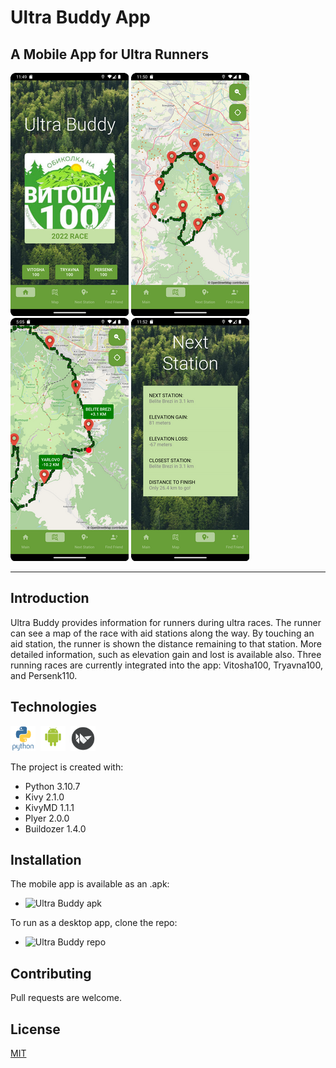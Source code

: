 [//]: <> (Readme for Ultra BUddy App)

# Ultra Buddy App
## A Mobile App for Ultra Runners

[//]: <> (Image of App)

![alt text](https://github.com/krisibeck/UltraBuddyApp/blob/master/img/home_screen_small.png "Home screen")
![alt text](https://github.com/krisibeck/UltraBuddyApp/blob/master/img/map_screen_small.png "Map screen")
![alt text](https://github.com/krisibeck/UltraBuddyApp/blob/master/img/map_screen_zoom_small.png "Map screen")
![alt text](https://github.com/krisibeck/UltraBuddyApp/blob/master/img/next_screen_small.png "Next screen")

---
## Introduction
Ultra Buddy provides information for runners during ultra races. 
The runner can see a map of the race with aid stations along the way.
By touching an aid station, the runner is shown the distance remaining to that station. 
More detailed information, such as elevation gain and lost is available also. 
Three running races are currently integrated into the app: Vitosha100, Tryavna100, and Persenk110.

## Technologies
<div>
    <img src="https://github.com/devicons/devicon/blob/master/icons/python/python-original-wordmark.svg" width="40" height="40"/>&nbsp;
    <img src="https://github.com/devicons/devicon/blob/master/icons/android/android-original-wordmark.svg" width="40" height="40"/>&nbsp;
    <img src="https://raw.githubusercontent.com/kivy/kivy/master/kivy/data/logo/kivy-icon-256.png" width="40" height="40"/>&nbsp;
</div>

The project is created with: 
- Python 3.10.7
- Kivy 2.1.0
- KivyMD 1.1.1
- Plyer 2.0.0
- Buildozer 1.4.0

## Installation
The mobile app is available as an .apk:
- ![Ultra Buddy apk](https://github.com/krisibeck/UltraBuddyApp/tree/master/apk "Ultra Buddy Apk")

To run as a desktop app, clone the repo: 
- ![Ultra Buddy repo](https://github.com/krisibeck/UltraBuddyApp.git "Ultra Buddy Repo")

## Contributing

Pull requests are welcome.

## License

[MIT](https://choosealicense.com/licenses/mit/)